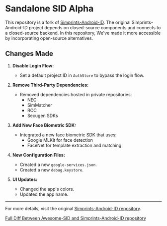 # Sandalone SID Alpha

This repository is a fork of [Simprints-Android-ID](https://github.com/Simprints/Android-Simprints-ID).
The original Simprints-Android-ID project depends on closed-source components and connects to a closed-source backend. In this repository, We've made it more accessible by incorporating open-source alternatives.
## Changes Made

1. **Disable Login Flow:**
    - Set a default project ID in `AuthStore` to bypass the login flow.

2. **Remove Third-Party Dependencies:**
    - Removed dependencies hosted in private repositories:
        - NEC
        - SimMatcher
        - ROC
        - Secugen SDKs

3. **Add New Face Biometric SDK:**
    - Integrated a new face biometric SDK that uses:
        - Google MLKit for face detection
        - FaceNet for template extraction and matching

4. **New Configuration Files:**
    - Created a new `google-services.json`.
    - Created a new `debug.keystore`.

5. **UI Updates:**
    - Changed the app's colors.
    - Updated the app name.

---

For more details, visit the original [Simprints-Android-ID repository](https://github.com/Simprints/Android-Simprints-ID).

[Full Diff Between Awesome-SID and Simprints-Android-ID repository](https://github.com/Simprints/Android-Simprints-ID/compare/main...meladRaouf:Awesome-SID:main)
